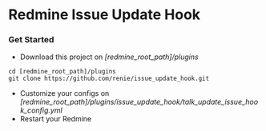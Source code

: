 # Redmine Issue Update Hook

### Get Started

- Download this project on *[redmine_root_path]/plugins*
```
cd [redmine_root_path]/plugins
git clone https://github.com/renie/issue_update_hook.git
```
- Customize your configs on *[redmine_root_path]/plugins/issue_update_hook/talk_update_issue_hook_config.yml*
- Restart your Redmine
